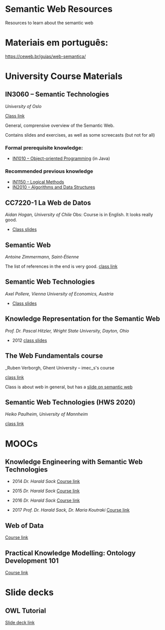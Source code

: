 # Semantic Web Resources
Resources to learn about the semantic web

# Materiais em português:

https://ceweb.br/guias/web-semantica/ 


# University Course Materials

## IN3060 – Semantic Technologies 
_University of Oslo_

[Class link](https://www.uio.no/studier/emner/matnat/ifi/IN3060/index-eng.html#course_content)

General, comprensive overview of the Semantic Web. 

Contains slides and exercises, as well as some screecasts (but not for all)

### Formal prerequisite knowledge:
- [IN1010 – Object-oriented Programming](https://www.uio.no/studier/emner/matnat/ifi/IN1010/index-eng.html) (in Java)

### Recommended previous knowledge
- [IN1150 – Logical Methods](https://www.uio.no/studier/emner/matnat/ifi/IN1150/index-eng.html)
- [IN2010 – Algorithms and Data Structures](https://www.uio.no/studier/emner/matnat/ifi/IN2010/index-eng.html)

## CC7220-1 La Web de Datos
_Aidan Hogan, University of Chile_
Obs: Course is in English.
It looks really good. 
- [Class slides](http://aidanhogan.com/teaching/cc7220-1-2019/)

## Semantic Web
_Antoine Zimmermann, Saint-Étienne_

The list of references in the end is very good. 
[class link](https://www.emse.fr/~zimmermann/Teaching/SemWeb/)

## Semantic Web Technologies
_Axel Pollere, Vienna University of Economics, Austria_
- [Class slides](http://aidanhogan.com/teaching/cc7220-1-2019/)

## Knowledge Representation for the Semantic Web
_Prof. Dr. Pascal Hitzler, Wright State University, Dayton, Ohio_
- 2012
[class slides](https://www.semantic-web-book.org/page/KR4SW-12)

## The Web Fundamentals course
_Ruben Verborgh, Ghent University – imec_s's course 

[class link](https://rubenverborgh.github.io/WebFundamentals/)

Class is about web in general, but has a 
[slide on semantic web](https://rubenverborgh.github.io/WebFundamentals/semantic-web/)

## Semantic Web Technologies (HWS 2020)
_Heiko Paulheim, University of Mannheim_

[class link](https://www.uni-mannheim.de/dws/teaching/course-details/courses-for-master-candidates/ie-650-semantic-web-technologies/#c101802)

# MOOCs

## Knowledge Engineering with Semantic Web Technologies
- 2014
_Dr. Harald Sack_
[Course link](https://open.hpi.de/courses/semanticweb2014)

- 2015
_Dr. Harald Sack_
[Course link](https://open.hpi.de/courses/semanticweb2015)

- 2016
_Dr. Harald Sack_
[Course link](https://open.hpi.de/courses/semanticweb2016)

- 2017
_Prof. Dr. Harald Sack, Dr. Maria Koutraki_
[Course link](https://open.hpi.de/courses/semanticweb2017)


## Web of Data

[Course link](coursera.org/learn/web-data#syllabus)

## Practical Knowledge Modelling: Ontology Development 101

[Course link](https://www.udemy.com/course/practical-knowledge-modelling/)

##

# Slide decks

## OWL Tutorial

[Slide deck link](https://protege.stanford.edu/conference/2006/submissions/slides/OWLTutorial_Part1.pdf)
